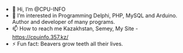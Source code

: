 - 👋 Hi, I’m @CPU-INFO
- 👀 I’m interested in Programming Delphi, PHP, MySQL and Arduino. Author and developer of many programs.
- 📫 How to reach me Kazakhstan, Semey, My Site - https://cpuinfo.357.kz/
- ⚡ Fun fact: Beavers grow teeth all their lives.

<!---
CPU-INFO/CPU-INFO is a ✨ special ✨ repository because its `README.md` (this file) appears on your GitHub profile.
You can click the Preview link to take a look at your changes.
--->
